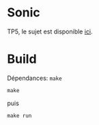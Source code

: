 # Sonic

TP5, le sujet est disponible [ici](https://mquinson.frama.io/ensr-arcsys1/TP5-igel-aergern.pdf).

# Build

Dépendances: `make`

```
make
```
puis 
```
make run
```

